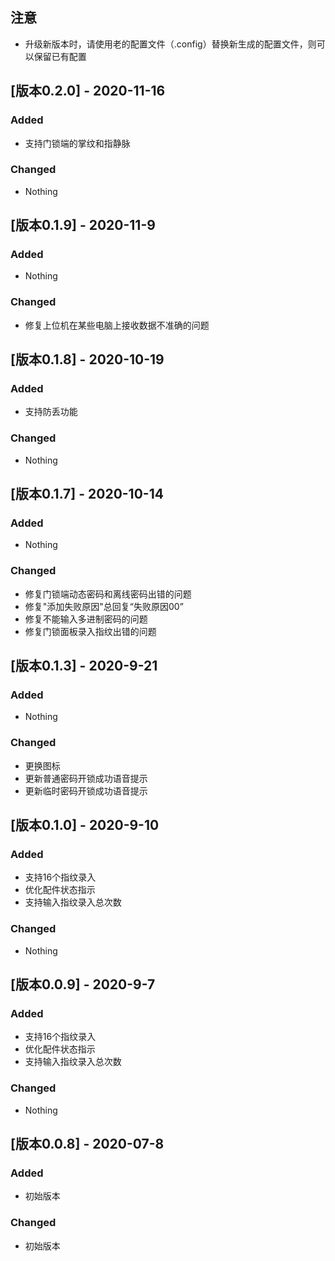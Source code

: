 ## 注意

- 升级新版本时，请使用老的配置文件（.config）替换新生成的配置文件，则可以保留已有配置





## [版本0.2.0] - 2020-11-16

### Added

- 支持门锁端的掌纹和指静脉

### Changed

- Nothing

## [版本0.1.9] - 2020-11-9

### Added

- Nothing

### Changed

- 修复上位机在某些电脑上接收数据不准确的问题

## [版本0.1.8] - 2020-10-19

### Added

- 支持防丢功能

### Changed

- Nothing

## [版本0.1.7] - 2020-10-14

### Added

- Nothing

### Changed

- 修复门锁端动态密码和离线密码出错的问题
- 修复"添加失败原因"总回复“失败原因00”
- 修复不能输入多进制密码的问题
- 修复门锁面板录入指纹出错的问题

## [版本0.1.3] - 2020-9-21

### Added

- Nothing

### Changed

- 更换图标
- 更新普通密码开锁成功语音提示
- 更新临时密码开锁成功语音提示

## [版本0.1.0] - 2020-9-10

### Added

- 支持16个指纹录入
- 优化配件状态指示
- 支持输入指纹录入总次数

### Changed

- Nothing

## [版本0.0.9] - 2020-9-7

### Added

- 支持16个指纹录入
- 优化配件状态指示
- 支持输入指纹录入总次数

### Changed

- Nothing

## [版本0.0.8] - 2020-07-8

### Added

- 初始版本

### Changed

- 初始版本
